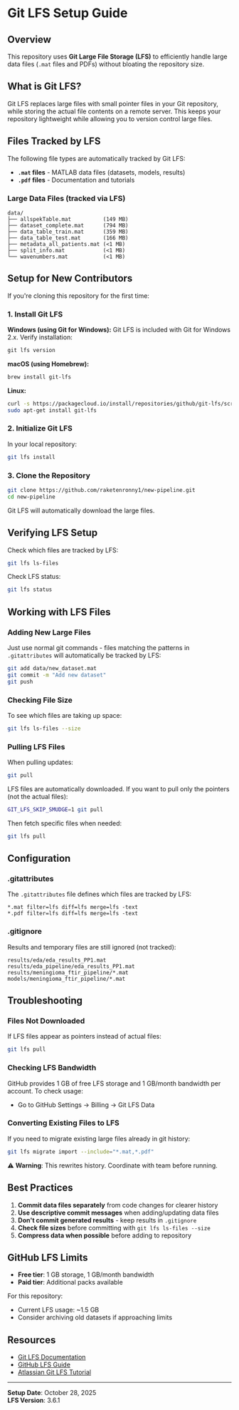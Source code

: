 # Git LFS Setup Guide

## Overview

This repository uses **Git Large File Storage (LFS)** to efficiently handle large data files (`.mat` files and PDFs) without bloating the repository size.

## What is Git LFS?

Git LFS replaces large files with small pointer files in your Git repository, while storing the actual file contents on a remote server. This keeps your repository lightweight while allowing you to version control large files.

## Files Tracked by LFS

The following file types are automatically tracked by Git LFS:

- **`.mat` files** - MATLAB data files (datasets, models, results)
- **`.pdf` files** - Documentation and tutorials

### Large Data Files (tracked via LFS)

```
data/
├── allspekTable.mat          (149 MB)
├── dataset_complete.mat      (794 MB)
├── data_table_train.mat      (359 MB)
├── data_table_test.mat       (166 MB)
├── metadata_all_patients.mat (<1 MB)
├── split_info.mat            (<1 MB)
└── wavenumbers.mat           (<1 MB)
```

## Setup for New Contributors

If you're cloning this repository for the first time:

### 1. Install Git LFS

**Windows (using Git for Windows):**
Git LFS is included with Git for Windows 2.x. Verify installation:
```powershell
git lfs version
```

**macOS (using Homebrew):**
```bash
brew install git-lfs
```

**Linux:**
```bash
curl -s https://packagecloud.io/install/repositories/github/git-lfs/script.deb.sh | sudo bash
sudo apt-get install git-lfs
```

### 2. Initialize Git LFS

In your local repository:
```bash
git lfs install
```

### 3. Clone the Repository

```bash
git clone https://github.com/raketenronny1/new-pipeline.git
cd new-pipeline
```

Git LFS will automatically download the large files.

## Verifying LFS Setup

Check which files are tracked by LFS:
```bash
git lfs ls-files
```

Check LFS status:
```bash
git lfs status
```

## Working with LFS Files

### Adding New Large Files

Just use normal git commands - files matching the patterns in `.gitattributes` will automatically be tracked by LFS:

```bash
git add data/new_dataset.mat
git commit -m "Add new dataset"
git push
```

### Checking File Size

To see which files are taking up space:
```bash
git lfs ls-files --size
```

### Pulling LFS Files

When pulling updates:
```bash
git pull
```

LFS files are automatically downloaded. If you want to pull only the pointers (not the actual files):
```bash
GIT_LFS_SKIP_SMUDGE=1 git pull
```

Then fetch specific files when needed:
```bash
git lfs pull
```

## Configuration

### .gitattributes

The `.gitattributes` file defines which files are tracked by LFS:

```
*.mat filter=lfs diff=lfs merge=lfs -text
*.pdf filter=lfs diff=lfs merge=lfs -text
```

### .gitignore

Results and temporary files are still ignored (not tracked):

```
results/eda/eda_results_PP1.mat
results/eda_pipeline/eda_results_PP1.mat
results/meningioma_ftir_pipeline/*.mat
models/meningioma_ftir_pipeline/*.mat
```

## Troubleshooting

### Files Not Downloaded

If LFS files appear as pointers instead of actual files:
```bash
git lfs pull
```

### Checking LFS Bandwidth

GitHub provides 1 GB of free LFS storage and 1 GB/month bandwidth per account. To check usage:
- Go to GitHub Settings → Billing → Git LFS Data

### Converting Existing Files to LFS

If you need to migrate existing large files already in git history:
```bash
git lfs migrate import --include="*.mat,*.pdf"
```

⚠️ **Warning**: This rewrites history. Coordinate with team before running.

## Best Practices

1. **Commit data files separately** from code changes for clearer history
2. **Use descriptive commit messages** when adding/updating data files
3. **Don't commit generated results** - keep results in `.gitignore`
4. **Check file sizes** before committing with `git lfs ls-files --size`
5. **Compress data when possible** before adding to repository

## GitHub LFS Limits

- **Free tier**: 1 GB storage, 1 GB/month bandwidth
- **Paid tier**: Additional packs available

For this repository:
- Current LFS usage: ~1.5 GB
- Consider archiving old datasets if approaching limits

## Resources

- [Git LFS Documentation](https://git-lfs.github.com/)
- [GitHub LFS Guide](https://docs.github.com/en/repositories/working-with-files/managing-large-files)
- [Atlassian Git LFS Tutorial](https://www.atlassian.com/git/tutorials/git-lfs)

---

**Setup Date**: October 28, 2025  
**LFS Version**: 3.6.1
